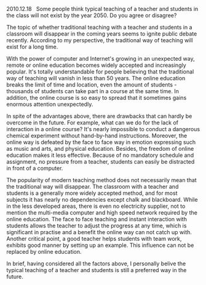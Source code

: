 2010.12.18
 
Some people think typical teaching of a teacher and students in the class will not exist
by the year 2050. Do you agree or disagree?


The topic of whether traditional teaching with a teacher and students in a classroom
will disappear in the coming years seems to ignite public debate recently. According to my 
perspective, the traditional way of teaching will exist for a long time.


With the power of computer and Internet's growing in an unexpected way, remote or online education 
becomes widely accepted and increasingly popular. It's totally understandable for people believing 
that the traditional way of teaching will vanish in less than 50 years. The online education breaks
the limit of time and location, even the amount of students - thousands of students can take part in
a course at the same time. In addition, the online course is so easy to spread that it sometimes gains
enormous attention unexpectedly.

In spite of the advantages above, there are drawbacks that can hardly be overcome in the future. For example, what can we do for the lack of interaction in a online course? It's nearly impossible to conduct a dangerous chemical experiment without hand-by-hand instructions. Moreover, the online way is defeated by the face to face way in emotion expressing such as music and arts, and physical education. Besides, the freedom of online education makes it less effective. Because of no mandatory schedule and assignment, no pressure from a teacher, students can easily be distracted in front of a computer.

The popularity of modern teaching method does not necessarily mean that the traditional way will disappear. 
The classroom with a teacher and students is a generally more widely accepted method, and for most subjects it has nearly no dependencies except chalk and blackboard. While in the less developed areas, there is even no electricity supplier, not to mention the multi-media computer and high speed network required by the online education. The face to face teaching and instant interaction with students allows the teacher to adjust the progress at any time, which is significant in practise and a benefit the online way can not catch up with. Another critical point, a good teacher helps students with team work, exhibits good manner by setting up an example. This influence can not be replaced by online education.

In brief, having considered all the factors above, I personally belive the typical teaching of a teacher and students is still a preferred way in the future.

